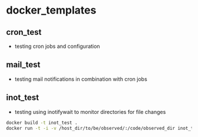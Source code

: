 # docker_templates

## cron_test
* testing cron jobs and configuration

## mail_test
* testing mail notifications in combination with cron jobs

## inot_test
* testing using inotifywait to monitor directories for file changes

```bash
docker build -t inot_test .
docker run -t -i -v /host_dir/to/be/observed/:/code/observed_dir inot_test
```